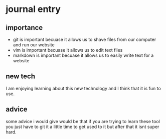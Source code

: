 # journal entry

## importance

* git is important becuase it allows us to shave files from our computer and run our website
* vim is important becuase it allows us to edit text files
* markdown is important becuase it allows us to easily write text for a website

## new tech

I am enjoying learning about this new technology and I think that it is fun to use.

## advice 

some advice i would give would be that if you are trying to learn these tool you just have to git it a little time to get used to it but after that it isnt super hard.


